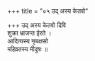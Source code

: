 +++
title = "०५ उद् अस्य केतवो"

+++
उद् अस्य केतवो दिवि  
शुक्रा भ्राजन्त ईरते ।  
आदित्यस्य नृचक्षसो  
महिव्रतस्य मीदुषः ॥